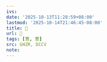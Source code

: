 ```yaml
---
ivs:
date: '2025-10-13T11:28:59+08:00'
lastmod: '2025-10-14T21:46:45-08:00'
title: 󰟦
url: 󰟦
tags: [曹, 曹]
src: GHZR, DCCV
note:
---
```

